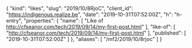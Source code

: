 {
  "kind": "likes",
  "slug": "2019/10/8RjoC",
  "client_id": "https://indigenous.realize.be",
  "date": "2019-10-31T07:52:00Z",
  "h": "h-entry",
  "properties": {
    "name": [
      "Like of http://cfseanor.com/tech/2019/09/14/my-first-post.html"
    ],
    "like-of": [
      "http://cfseanor.com/tech/2019/09/14/my-first-post.html"
    ],
    "published": [
      "2019-10-31T07:52:00Z"
    ]
  },
  "aliases": [
    "/mf2/2019/10/8rjoc"
  ]
}
